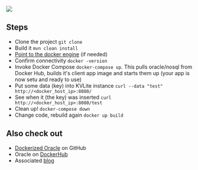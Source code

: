 ![](https://abhirockzz.files.wordpress.com/2016/09/oracle-nosql-jersey-dockercompose-sample-blog-logo.jpg)


## Steps ##

- Clone the project `git clone`
- Build it `mvn clean install`
- [Point to the docker engine](https://docs.docker.com/machine/reference/env/) (if needed)
- Confirm connectivity `docker -version` 
- Invoke Docker Compose `docker-compose up`. This pulls oracle/nosql from Docker Hub, builds it's client app image and starts them up (your app is now setu and ready to use)
- Put some data (key) into KVLite instance `curl --data "test" http://<docker_host_ip>:8080/`
- See when it (the key) was inserted `curl http://<docker_host_ip>:8080/test`
- Clean up! `docker-compose down`
- Change code, rebuild again `docker up build`

## Also check out ##

- [Dockerized Oracle](https://github.com/oracle/docker-images) on GitHub
- Oracle on [DockerHub](https://hub.docker.com/u/oracle/)
- Associated [blog](https://abhirockzz.wordpress.com/2016/09/06/simple-sample-oracle-nosql-with-docker-compose)
